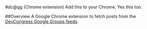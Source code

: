 #dc@gg (Chrome extension)
Add this to your Chrome. Yes this too.

##Overview
A Google Chrome extension to fetch posts from the [DevCongress Google Groups feeds](https://groups.google.com/forum/#!forum/devcongress).
 
